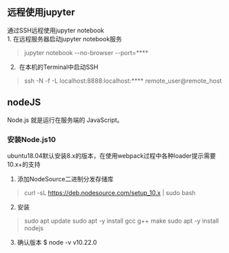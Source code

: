 ## 远程使用jupyter 
通过SSH远程使用jupyter notebook   
1.&nbsp;在远程服务器启动jupyter notebook服务
> jupyter notebook --no-browser --port=****
2. &nbsp;在本机的Terminal中启动SSH
> ssh -N -f -L localhost:8888:localhost:**** remote_user@remote_host

## nodeJS

Node.js 就是运行在服务端的 JavaScript。

### 安装Node.js10

ubuntu18.04默认安装8.x的版本，在使用webpack过程中各种loader提示需要10.x+的支持

1. 添加NodeSource二进制分发存储库
> curl -sL https://deb.nodesource.com/setup_10.x | sudo bash

2. 安装
> sudo apt update
> sudo apt -y install gcc g++ make
> sudo apt -y install nodejs

3. 确认版本
$ node -v
v10.22.0
